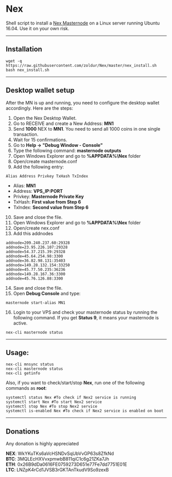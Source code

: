 # Nex
Shell script to install a [Nex Masternode](https://nex.world/) on a Linux server running Ubuntu 16.04. Use it on your own risk.
***

## Installation
```
wget -q https://raw.githubusercontent.com/zoldur/Nex/master/nex_install.sh
bash nex_install.sh
```
***

## Desktop wallet setup  

After the MN is up and running, you need to configure the desktop wallet accordingly. Here are the steps:  
1. Open the Nex Desktop Wallet.  
2. Go to RECEIVE and create a New Address: **MN1**  
3. Send **1000** NEX to **MN1**. You need to send all 1000 coins in one single transaction.
4. Wait for 15 confirmations.  
5. Go to **Help -> "Debug Window - Console"**  
6. Type the following command: **masternode outputs**  
7. Open Windows Explorer and go to **%APPDATA%\Nex** folder
8. Open/create masternode.conf
9. Add the following entry:
```
Alias Address Privkey TxHash TxIndex
```
* Alias: **MN1**
* Address: **VPS_IP:PORT**
* Privkey: **Masternode Private Key**
* TxHash: **First value from Step 6**
* TxIndex:  **Second value from Step 6**
10. Save and close the file.
11. Open Windows Explorer and go to **%APPDATA%\Nex** folder
12. Open/create nex.conf
13. Add this addnodes 
```
addnode=209.240.237.60:29328
addnode=23.95.226.107:29328
addnode=54.37.215.39:29328
addnode=45.64.254.98:3300
addnode=36.82.98.131:35403
addnode=149.28.132.154:33250
addnode=45.77.50.235:36236
addnode=149.28.167.36:3300
addnode=45.76.126.88:3300
```
14. Save and close the file.
15. Open **Debug Console** and type:
```
masternode start-alias MN1
```
16. Login to your VPS and check your masternode status by running the following command. If you get **Status 9**, it means your masternode is active.
```
nex-cli masternode status
```
***

## Usage:
```
nex-cli mnsync status
nex-cli masternode status  
nex-cli getinfo
```
Also, if you want to check/start/stop **Nex**, run one of the following commands as **root**:

```
systemctl status Nex #To check if Nex2 service is running
systemctl start Nex #To start Nex2 service
systemctl stop Nex #To stop Nex2 service
systemctl is-enabled Nex #To check if Nex2 service is enabled on boot
```  
***

## Donations

Any donation is highly appreciated

**NEX**: WkYKuTKs6aVcHSNDvSqUbVvGP63s8ZfkNd  
**BTC**: 3MQLEcHXVvxpmwbB811qiC1c6g21ZKa7Jh  
**ETH**: 0x26B9dDa0616FE0759273D651e77Fe7dd7751E01E  
**LTC**: LNZpK4rCd1JVSB3rGKTAnTkudV9So9zexB  
